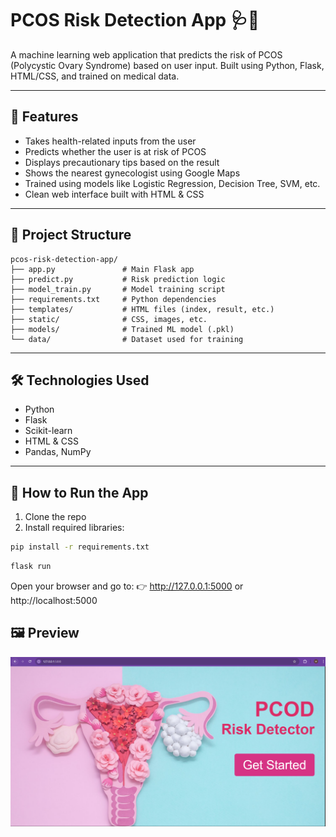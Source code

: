 # PCOS Risk Detection App 🩺🌸

A machine learning web application that predicts the risk of PCOS (Polycystic Ovary Syndrome) based on user input. Built using Python, Flask, HTML/CSS, and trained on medical data.

---

## 🌟 Features
- Takes health-related inputs from the user
- Predicts whether the user is at risk of PCOS
- Displays precautionary tips based on the result
- Shows the nearest gynecologist using Google Maps
- Trained using models like Logistic Regression, Decision Tree, SVM, etc.
- Clean web interface built with HTML & CSS


---
## 📁 Project Structure

```text
pcos-risk-detection-app/
├── app.py               # Main Flask app
├── predict.py           # Risk prediction logic
├── model_train.py       # Model training script
├── requirements.txt     # Python dependencies
├── templates/           # HTML files (index, result, etc.)
├── static/              # CSS, images, etc.
├── models/              # Trained ML model (.pkl)
└── data/                # Dataset used for training
```



---

## 🛠 Technologies Used
- Python
- Flask
- Scikit-learn
- HTML & CSS
- Pandas, NumPy

---

## 🚀 How to Run the App

1. Clone the repo  
2. Install required libraries:

```bash
pip install -r requirements.txt
```
```bash
flask run
``` 


Open your browser and go to:
👉 http://127.0.0.1:5000 or http://localhost:5000



## 🖼 Preview

![App Screenshot](dashboard-preview.png)

